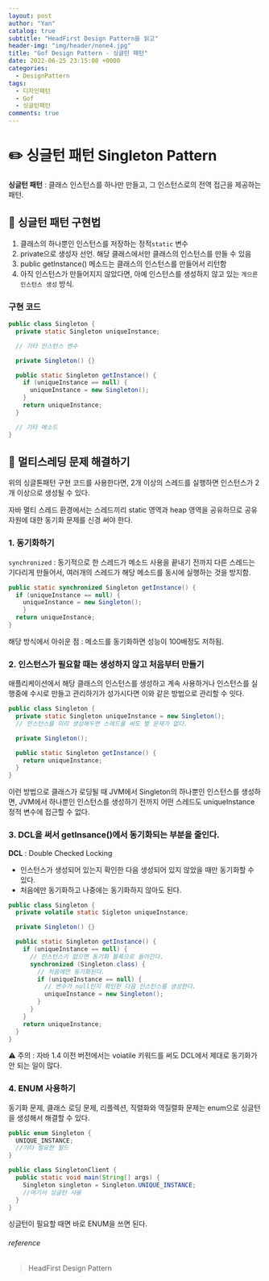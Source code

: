 ```yaml
---
layout: post
author: "Yan"
catalog: true
subtitle: "HeadFirst Design Pattern을 읽고"
header-img: "img/header/none4.jpg"
title: "Gof Design Pattern - 싱글턴 패턴"
date: 2022-06-25 23:15:08 +0000
categories:
  - DesignPattern
tags:
  - 디자인패턴
  - Gof
  - 싱글턴패턴
comments: true
---
```


# ✏️ 싱글턴 패턴 Singleton Pattern

**싱글턴 패턴** : 클래스 인스턴스를 하나만 만들고, 그 인스턴스로의 전역 접근을 제공하는 패턴.  

## 🔂 싱글턴 패턴 구현법

1. 클래스의 하나뿐인 인스턴스를 저장하는 정적`static` 변수
2. private으로 생성자 선언. 해당 클래스에서만 클래스의 인스턴스를 만들 수 있음
3. public getInstance() 메소드는 클래스의 인스턴스를 만들어서 리턴함
4. 아직 인스턴스가 만들어지지 않았다면, 아예 인스턴스를 생성하지 않고 있는 `게으른 인스턴스 생성` 방식.

### 구현 코드
```java
public class Singleton {
  private static Singleton uniqueInstance;

  // 기타 인스턴스 변수

  private Singleton() {}

  public static Singleton getInstance() {
    if (uniqueInstance == null) {
      uniqueInstance = new Singleton();
    }
    return uniqueInstance;
  }

  // 기타 메소드
}
```

## 🔀 멀티스레딩 문제 해결하기

위의 싱글톤패턴 구현 코드를 사용한다면, 2개 이상의 스레드를 실행하면 인스턴스가 2개 이상으로 생성될 수 있다.  

자바 멀티 스레드 환경에서는 스레드끼리 static 영역과 heap 영역을 공유하므로 공유 자원에 대한 동기화 문제를 신경 써야 한다.



### 1. 동기화하기

`synchronized` : 동기적으로 한 스레드가 메소드 사용을 끝내기 전까지 다른 스레드는 기다리게 만들어서, 여러개의 스레드가 해당 메소드를 동시에 실행하는 것을 방지함.

```java
public static synchronized Singleton getInstance() {
  if (uniqueInstance == null) {
    uniqueInstance = new Singleton();
    }
  return uniqueInstance;
}
```

해당 방식에서 아쉬운 점 : 메소드를 동기화하면 성능이 100배정도 저하됨.  

### 2. 인스턴스가 필요할 때는 생성하지 않고 처음부터 만들기

애플리케이션에서 해당 클래스의 인스턴스를 생성하고 계속 사용하거나 인스턴스를 실행중에 수시로 만들고 관리하기가 성가시다면 이와 같은 방법으로 관리할 수 잇다.

```java
public class Singleton {
  private static Singleton uniqueInstance = new Singleton();
  // 인스턴스를 미리 생성해두면 스레드를 써도 별 문제가 없다.

  private Singleton();

  public static Singleton getInstance() {
    return uniqueInstance;
  }
}
```

이런 방법으로 클래스가 로딩될 때 JVM에서 Singleton의 하나뿐인 인스턴스를 생성하면, JVM에서 하나뿐인 인스턴스를 생성하기 전까지 어떤 스레드도 uniqueInstance 정적 변수에 접근할 수 없다.

### 3. DCL을 써서 getInsance()에서 동기화되는 부분을 줄인다.

**DCL** : Double Checked Locking  
- 인스턴스가 생성되어 있는지 확인한 다음 생성되어 있지 않았을 때만 동기화할 수 있다.
- 처음에만 동기화하고  나중에는 동기화하지 않아도 된다.

```java
public class Singleton {
  private volatile static Sigleton uniqueInstance;

  private Singleton() {}

  public static Singleton getInstance() {
    if (uniqueInstance == null) {
      // 인스턴스가 없으면 동기화 블록으로 들어간다.
      synchronized (Singleton.class) {
        // 처음에만 동기화된다.
        if (uniqueInstance == null) {
          // 변수가 null인지 확인한 다음 인스턴스를 생성한다.
          uniqueInstance = new Singleton();
        }
      }
    }
    return uniqueInstance;
  }
}
```

⚠️ 주의 : 자바 1.4 이전 버전에서는 voiatile 키워드를 써도 DCL에서 제대로 동기화가 안 되는 일이 많다.

### 4. ENUM 사용하기

동기화 문제, 클래스 로딩 문제, 리플렉션, 직렬화와 역질렬화 문제는 enum으로 싱글턴을 생성해서 해결할 수 있다.

```java
public enum Singleton {
  UNIQUE_INSTANCE;
  //기타 필요한 필드
}
```

```java
public class SingletonClient {
  public static void main(String[] args) {
    Singleton singleton = Singleton.UNIQUE_INSTANCE;
    //여기서 싱글턴 사용
  }
}
```

싱글턴이 필요할 때면 바로 ENUM을 쓰면 된다.

###### reference

> HeadFirst Design Pattern  
